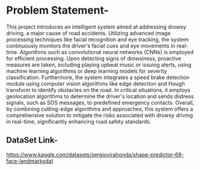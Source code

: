 
# Problem Statement-
This project introduces an intelligent system aimed at addressing drowsy driving, a major cause of road accidents. Utilizing advanced image processing techniques like facial recognition and eye tracking, the system continuously monitors the driver's facial cues and eye movements in real-time. Algorithms such as convolutional neural networks (CNNs) is employed for efficient processing.
Upon detecting signs of drowsiness, proactive measures are taken, including playing upbeat music or issuing alerts, using machine learning algorithms or deep learning models for severity classification.
Furthermore, the system integrates a speed brake detection module using computer vision algorithms like edge detection and Hough transform to identify obstacles on the road. In critical situations, it employs geolocation algorithms to determine the driver's location and sends distress signals, such as SOS messages, to predefined emergency contacts.
Overall, by combining cutting-edge algorithms and approaches, this system offers a comprehensive solution to mitigate the risks associated with drowsy driving in real-time, significantly enhancing road safety standards.

## DataSet Link-
https://www.kaggle.com/datasets/sergiovirahonda/shape-predictor-68-face-landmarksdat
